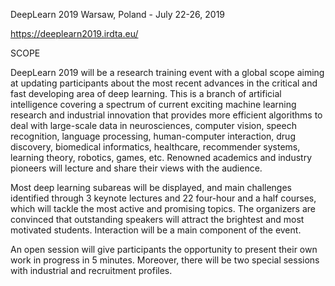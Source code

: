 DeepLearn 2019
Warsaw, Poland - July 22-26, 2019

https://deeplearn2019.irdta.eu/

SCOPE

DeepLearn 2019 will be a research training event with a global scope aiming at updating participants about the most recent advances in the critical and fast developing area of deep learning. This is a branch of artificial intelligence covering a spectrum of current exciting machine learning research and industrial innovation that provides more efficient algorithms to deal with large-scale data in neurosciences, computer vision, speech recognition, language processing, human-computer interaction, drug discovery, biomedical informatics, healthcare, recommender systems, learning theory, robotics, games, etc. Renowned academics and industry pioneers will lecture and share their views with the audience.

Most deep learning subareas will be displayed, and main challenges identified through 3 keynote lectures and 22 four-hour and a half courses, which will tackle the most active and promising topics. 
The organizers are convinced that outstanding speakers will attract the brightest and most motivated students. Interaction will be a main component of the event.

An open session will give participants the opportunity to present their own work in progress in 5 minutes. Moreover, there will be two special sessions with industrial and recruitment profiles.
